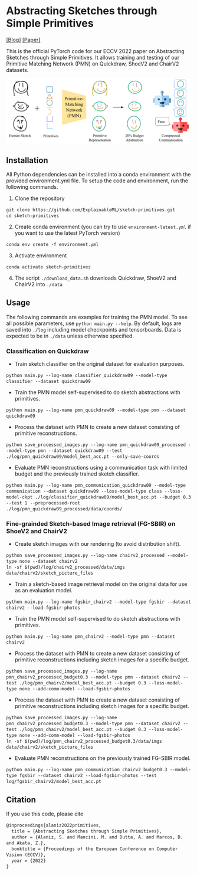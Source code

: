 # Abstracting Sketches through Simple Primitives

[[Blog]](https://www.eml-unitue.de/publication/abstracting-sketches-through-simple-primitives) [[Paper]](https://arxiv.org/abs/2207.13543)

This is the official PyTorch code for our ECCV 2022 paper on Abstracting Sketches through Simple Primitives. It allows training and testing of our Primitive Matching Network (PMN) on Quickdraw, ShoeV2 and ChairV2 datasets.

![PMN Teaser](./assets/PMN_teaser.png)


## Installation
All Python dependencies can be installed into a conda environment with the provided environment.yml file. To setup the code and environment, run the following commands.

1. Clone the repository
```shell
git clone https://github.com/ExplainableML/sketch-primitives.git
cd sketch-primitives
```
2. Create conda environment (you can try to use `environment-latest.yml` if you want to use the latest PyTorch version)
```shell
conda env create -f environment.yml
```
3. Activate environment
```shell
conda activate sketch-primitives
```
4. The script `./download_data.sh` downloads Quickdraw, ShoeV2 and ChairV2 into `./data`


## Usage
The following commands are examples for training the PMN model. To see all possible parameters, use `python main.py --help`. By default, logs are saved into `./log` including model checkpoints and tensorboards. Data is expected to be in `./data` unless otherwise specified.


### Classification on Quickdraw
* Train sketch classifier on the original dataset for evaluation purposes.
```
python main.py --log-name classifier_quickdraw09 --model-type classifier --dataset quickdraw09
```

* Train the PMN model self-supervised to do sketch abstractions with primitives.
```
python main.py --log-name pmn_quickdraw09 --model-type pmn --dataset quickdraw09
```

* Process the dataset with PMN to create a new dataset consisting of primitive reconstructions.
```
python save_processed_images.py --log-name pmn_quickdraw09_processed --model-type pmn --dataset quickdraw09 --test ./log/pmn_quickdraw09/model_best_acc.pt --only-save-coords
```

* Evaluate PMN reconstructions using a communication task with limited budget and the previously trained sketch classifier.
```
python main.py --log-name pmn_communication_quickdraw09 --model-type communication --dataset quickdraw09 --loss-model-type class --loss-model-ckpt ./log/classifier_quickdraw09/model_best_acc.pt --budget 0.3 --test 1 --preprocessed-root ./log/pmn_quickdraw09_processed/data/coords/
```


### Fine-grainded Sketch-based Image retrieval (FG-SBIR) on ShoeV2 and ChairV2
* Create sketch images with our rendering (to avoid distribution shift).
```
python save_processed_images.py --log-name chairv2_processed --model-type none --dataset chairv2
ln -sf $(pwd)/log/chairv2_processed/data/imgs data/chairv2/sketch_picture_files
```

* Train a sketch-based image retrieval model on the original data for use as an evaluation model.
```
python main.py --log-name fgsbir_chairv2 --model-type fgsbir --dataset chairv2 --load-fgsbir-photos
```

* Train the PMN model self-supervised to do sketch abstractions with primitives.
```
python main.py --log-name pmn_chairv2 --model-type pmn --dataset chairv2
```

* Process the dataset with PMN to create a new dataset consisting of primitive reconstructions including sketch images for a specific budget.
```
python save_processed_images.py --log-name pmn_chairv2_processed_budget0.3 --model-type pmn --dataset chairv2 --test ./log/pmn_chairv2/model_best_acc.pt --budget 0.3 --loss-model-type none --add-comm-model --load-fgsbir-photos
```

* Process the dataset with PMN to create a new dataset consisting of primitive reconstructions including sketch images for a specific budget.
```
python save_processed_images.py --log-name pmn_chairv2_processed_budget0.3 --model-type pmn --dataset chairv2 --test ./log/pmn_chairv2/model_best_acc.pt --budget 0.3 --loss-model-type none --add-comm-model --load-fgsbir-photos
ln -sf $(pwd)/log/pmn_chairv2_processed_budget0.3/data/imgs data/chairv2/sketch_picture_files
```

* Evaluate PMN reconstructions on the previously trained FG-SBIR model.
```
python main.py --log-name pmn_communication_chairv2_budget0.3 --model-type fgsbir --dataset chairv2 --load-fgsbir-photos --test log/fgsbir_chairv2/model_best_acc.pt
```


## Citation
If you use this code, please cite
```
@inproceedings{alaniz2022primitives,
  title = {Abstracting Sketches through Simple Primitives},
  author = {Alaniz, S. and Mancini, M. and Dutta, A. and Marcos, D. and Akata, Z.},
  booktitle = {Proceedings of the European Conference on Computer Vision (ECCV)},
  year = {2022}
}
```
